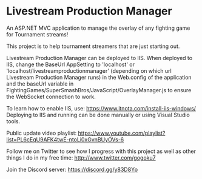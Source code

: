 # Livestream Production Manager

An ASP.NET MVC application to manage the overlay of any fighting game for Tournament streams!

This project is to help tournament streamers that are just starting out.

Livestream Production Manager can be deployed to IIS. When deployed to IIS, change the BaseUrl AppSetting to 'localhost' or 'localhost/livestreamproductionmanager' (depending on which url Livestream Production Manager runs) in the Web.config of the application and the baseUrl variable in FightingGames/SuperSmashBros/JavaScript/OverlayManager.js to ensure the WebSocket connection to work.

To learn how to enable IIS, use: https://www.itnota.com/install-iis-windows/ Deploying to IIS and running can be done manually or using Visual Studio tools.

Public update video playlist: https://www.youtube.com/playlist?list=PL6cEqU9AFK4twE-ntoLi0xGvnBUyOVs-6

Follow me on Twitter to see how I progress with this project as well as other things I do in my free time: http://www.twitter.com/gogoku7

Join the Discord server: https://discord.gg/y83D8Yp
